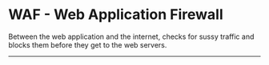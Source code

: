# WAF - Web Application Firewall

Between the web application and the internet, checks for sussy traffic and blocks them before they get to the web servers.

---
